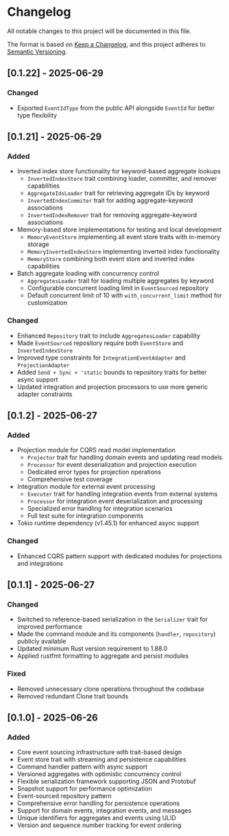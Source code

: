 # Changelog

All notable changes to this project will be documented in this file.

The format is based on [Keep a Changelog](https://keepachangelog.com/en/1.0.0/),
and this project adheres to [Semantic Versioning](https://semver.org/spec/v2.0.0.html).

## [0.1.22] - 2025-06-29

### Changed

- Exported `EventIdType` from the public API alongside `EventId` for better type flexibility

## [0.1.21] - 2025-06-29

### Added

- Inverted index store functionality for keyword-based aggregate lookups
  - `InvertedIndexStore` trait combining loader, committer, and remover capabilities
  - `AggregateIdsLoader` trait for retrieving aggregate IDs by keyword
  - `InvertedIndexCommiter` trait for adding aggregate-keyword associations
  - `InvertedIndexRemover` trait for removing aggregate-keyword associations
- Memory-based store implementations for testing and local development
  - `MemoryEventStore` implementing all event store traits with in-memory storage
  - `MemoryInvertedIndexStore` implementing inverted index functionality
  - `MemoryStore` combining both event store and inverted index capabilities
- Batch aggregate loading with concurrency control
  - `AggregatesLoader` trait for loading multiple aggregates by keyword
  - Configurable concurrent loading limit in `EventSourced` repository
  - Default concurrent limit of 10 with `with_concurrent_limit` method for customization

### Changed

- Enhanced `Repository` trait to include `AggregatesLoader` capability
- Made `EventSourced` repository require both `EventStore` and `InvertedIndexStore`
- Improved type constraints for `IntegrationEventAdapter` and `ProjectionAdapter`
- Added `Send + Sync + 'static` bounds to repository traits for better async support
- Updated integration and projection processors to use more generic adapter constraints

## [0.1.2] - 2025-06-27

### Added

- Projection module for CQRS read model implementation
  - `Projector` trait for handling domain events and updating read models
  - `Processor` for event deserialization and projection execution
  - Dedicated error types for projection operations
  - Comprehensive test coverage
- Integration module for external event processing
  - `Executer` trait for handling integration events from external systems
  - `Processor` for integration event deserialization and processing
  - Specialized error handling for integration scenarios
  - Full test suite for integration components
- Tokio runtime dependency (v1.45.1) for enhanced async support

### Changed

- Enhanced CQRS pattern support with dedicated modules for projections and integrations

## [0.1.1] - 2025-06-27

### Changed

- Switched to reference-based serialization in the `Serializer` trait for improved performance
- Made the command module and its components (`handler`, `repository`) publicly available
- Updated minimum Rust version requirement to 1.88.0
- Applied rustfmt formatting to aggregate and persist modules

### Fixed

- Removed unnecessary clone operations throughout the codebase
- Removed redundant Clone trait bounds

## [0.1.0] - 2025-06-26

### Added

- Core event sourcing infrastructure with trait-based design
- Event store trait with streaming and persistence capabilities
- Command handler pattern with async support
- Versioned aggregates with optimistic concurrency control
- Flexible serialization framework supporting JSON and Protobuf
- Snapshot support for performance optimization
- Event-sourced repository pattern
- Comprehensive error handling for persistence operations
- Support for domain events, integration events, and messages
- Unique identifiers for aggregates and events using ULID
- Version and sequence number tracking for event ordering
